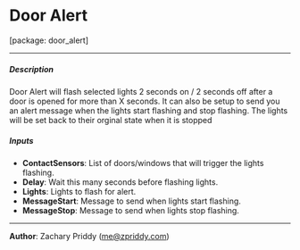 # Door Alert
\[package: door_alert]

---

##### Description
Door Alert will flash selected lights 2 seconds on / 2 seconds off after a door is opened for more than X seconds.
It can also be setup to send you an alert message when the lights start flashing and stop flashing. 
The lights will be set back to their orginal state when it is stopped

##### Inputs
- **ContactSensors**: List of doors/windows that will trigger the lights flashing.
- **Delay**: Wait this many seconds before flashing lights.
- **Lights**: Lights to flash for alert.
- **MessageStart**: Message to send when lights start flashing.
- **MessageStop**: Message to send when lights stop flashing.

---

**Author**: Zachary Priddy (me@zpriddy.com)